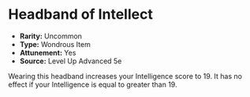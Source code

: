 # Headband of Intellect

- **Rarity:** Uncommon
- **Type:** Wondrous Item
- **Attunement:** Yes
- **Source:** Level Up Advanced 5e

Wearing this headband increases your Intelligence score to 19\. It has no effect if your Intelligence is equal to greater than 19.
